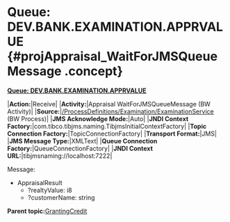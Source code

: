 # Queue: DEV.BANK.EXAMINATION.APPRVALUE {#projAppraisal_WaitForJMSQueueMessage .concept}

**[Queue: DEV.BANK.EXAMINATION.APPRVALUE](../msgs/dest_Id111.md)**

|**Action:**|Receive|
|**Activity:**|Appraisal WaitForJMSQueueMessage \(BW Activity\)|
|**Source:**|[/ProcessDefinitions/Examination/ExaminationService](../../../projects/GrantingCredit/ProcessDefinitions/Examination/ExaminationService.process.md) \(BW Process\)|
|**JMS Acknowledge Mode:**|Auto|
|**JNDI Context Factory:**|com.tibco.tibjms.naming.TibjmsInitialContextFactory|
|**Topic Connection Factory:**|TopicConnectionFactory|
|**Transport Format:**|JMS|
|**JMS Message Type:**|XMLText|
|**Queue Connection Factory:**|QueueConnectionFactory|
|**JNDI Context URL:**|tibjmsnaming://localhost:7222|

Message:

-   AppraisalResult
    -   ?realtyValue: i8
    -   ?customerName: string

**Parent topic:**[GrantingCredit](../../../../../../modules/demo_Enterprise/dita/crossref/dest/projs/GrantingCredit.md)

